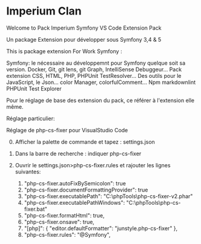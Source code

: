 # Imperium Clan

Welcome to Pack Imperium Symfony  VS Code Extension Pack

Un package Extension pour développer sous Symfony 3,4 & 5

This is package extension For Work Symfony :

Symfony:
le nécessaire au développemnt pour Symfony quelque soit sa version.
Docker, Git, git lens, git Graph, IntelliSense Debuggeur...
Pack extension CSS, HTML, PHP, PHPUnit TestResolver...
Des outils pour le JavaScript, le Json...
color Manager, colorfulComment...
Npm
markdownlint
PHPUnit Test Explorer

Pour le réglage de base des extension du pack, ce référer à l'extension elle même.

Réglage particulier:

Réglage de php-cs-fixer pour VisualStudio Code

 0. Afficher la palette de commande et tapez  : settings.json
 1. Dans la barre de recherche : indiquer php-cs-fixer
 2. Ouvrir le settings.json>php-cs-fixer.rules et rajouter les lignes suivantes:

     1. "php-cs-fixer.autoFixBySemicolon": true
     2. "php-cs-fixer.documentFormattingProvider": true
     3. "php-cs-fixer.executablePath": "C:\\phpTools\\php-cs-fixer-v2.phar"
     4. "php-cs-fixer.executablePathWindows": "C:\\phpTools\\php-cs-fixer.bat"
     5. "php-cs-fixer.formatHtml": true,
     6. "php-cs-fixer.onsave": true,
     7. "[php]": {
                   "editor.defaultFormatter": "junstyle.php-cs-fixer"
                   },
     8. "php-cs-fixer.rules": "@Symfony",
